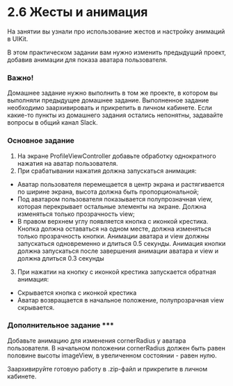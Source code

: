 # 2.6 Жесты и анимация

На занятии вы узнали про использование жестов и настройку анимаций в UIKit.

В этом практическом задании вам нужно изменить предыдущий проект, добавив анимации для показа аватара пользователя.

### Важно!

Домашнее задание нужно выполнить в том же проекте, в котором вы выполняли предыдущее домашнее задание. Выполненное задание необходимо заархивировать и прикрепить в личном кабинете. Если какие-то пункты из домашнего задания остались непонятны, задавайте вопросы в общий канал Slack.

### Основное задание

1. На экране ProfileViewController добавьте обработку однократного нажатия на аватар пользователя.
2. При срабатывании нажатия должна запускаться анимация:
  - Аватар пользователя перемещается в центр экрана и растягивается по ширине экрана, высота должна быть пропорциональной;
  - Под аватаром пользователя показывается полупрозначная view, которая перекрывает остальные элементы на экране. Должна изменяться только прозрачность view;
  - В правом верхнем углу появляется кнопка с иконкой крестика. Кнопка должна оставаться на одном месте, должна изменяться только прозрачность кнопки.
Анимации аватара и view должны запускаться одновременно и длиться 0.5 секунды. Анимация кнопки должна запускаться после завершения анимации аватара и view и должна длиться 0.3 секунды
3. При нажатии на кнопку с иконкой крестика запускается обратная анимация: 
- Скрывается кнопка с иконкой крестика
- Аватар возвращается в начальное положение, полупрозрачная view скрывается.

### Дополнительное задание ***
Добавьте анимацию для изменения cornerRadius у аватара пользователя. В начальном положении cornerRadius должен быть равен половине высоты imageView, в увеличенном состоянии - равен нулю.

Заархивируйте готовую работу в .zip-файл и прикрепите в личном кабинете.
